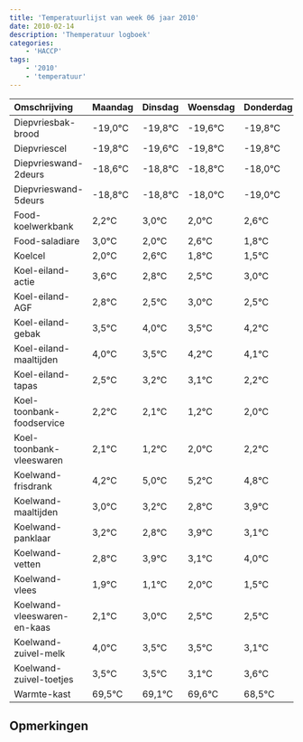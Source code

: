 ```yaml
---
title: 'Temperatuurlijst van week 06 jaar 2010'
date: 2010-02-14
description: 'Themperatuur logboek'
categories:
    - 'HACCP'
tags:
    - '2010'
    - 'temperatuur'
---
```

|Omschrijving|Maandag|Dinsdag|Woensdag|Donderdag|Vrijdag|Zaterdag|Zondag|
|:---|:---|:---|:---|:---|:---|:---|:---|
|Diepvriesbak-brood|-19,0°C|-19,8°C|-19,6°C|-19,8°C|-19,8°C|-19,0°C|-20,0°C|
|Diepvriescel|-19,8°C|-19,6°C|-19,8°C|-19,8°C|-19,0°C|-20,0°C|-19,4°C|
|Diepvrieswand-2deurs|-18,6°C|-18,8°C|-18,8°C|-18,0°C|-19,0°C|-18,4°C|-19,2°C|
|Diepvrieswand-5deurs|-18,8°C|-18,8°C|-18,0°C|-19,0°C|-18,4°C|-19,2°C|-19,5°C|
|Food-koelwerkbank|2,2°C|3,0°C|2,0°C|2,6°C|1,8°C|1,5°C|2,0°C|
|Food-saladiare|3,0°C|2,0°C|2,6°C|1,8°C|1,5°C|2,0°C|1,5°C|
|Koelcel|2,0°C|2,6°C|1,8°C|1,5°C|2,0°C|1,5°C|2,2°C|
|Koel-eiland-actie|3,6°C|2,8°C|2,5°C|3,0°C|2,5°C|3,2°C|3,1°C|
|Koel-eiland-AGF|2,8°C|2,5°C|3,0°C|2,5°C|3,2°C|3,1°C|2,2°C|
|Koel-eiland-gebak|3,5°C|4,0°C|3,5°C|4,2°C|4,1°C|3,2°C|4,0°C|
|Koel-eiland-maaltijden|4,0°C|3,5°C|4,2°C|4,1°C|3,2°C|4,0°C|4,2°C|
|Koel-eiland-tapas|2,5°C|3,2°C|3,1°C|2,2°C|3,0°C|3,2°C|2,8°C|
|Koel-toonbank-foodservice|2,2°C|2,1°C|1,2°C|2,0°C|2,2°C|1,8°C|2,9°C|
|Koel-toonbank-vleeswaren|2,1°C|1,2°C|2,0°C|2,2°C|1,8°C|2,9°C|2,1°C|
|Koelwand-frisdrank|4,2°C|5,0°C|5,2°C|4,8°C|5,9°C|5,1°C|6,0°C|
|Koelwand-maaltijden|3,0°C|3,2°C|2,8°C|3,9°C|3,1°C|4,0°C|3,5°C|
|Koelwand-panklaar|3,2°C|2,8°C|3,9°C|3,1°C|4,0°C|3,5°C|3,5°C|
|Koelwand-vetten|2,8°C|3,9°C|3,1°C|4,0°C|3,5°C|3,5°C|3,1°C|
|Koelwand-vlees|1,9°C|1,1°C|2,0°C|1,5°C|1,5°C|1,1°C|1,6°C|
|Koelwand-vleeswaren-en-kaas|2,1°C|3,0°C|2,5°C|2,5°C|2,1°C|2,6°C|1,5°C|
|Koelwand-zuivel-melk|4,0°C|3,5°C|3,5°C|3,1°C|3,6°C|2,5°C|3,1°C|
|Koelwand-zuivel-toetjes|3,5°C|3,5°C|3,1°C|3,6°C|2,5°C|3,1°C|2,8°C|
|Warmte-kast|69,5°C|69,1°C|69,6°C|68,5°C|69,1°C|68,8°C|68,7°C|

## Opmerkingen


